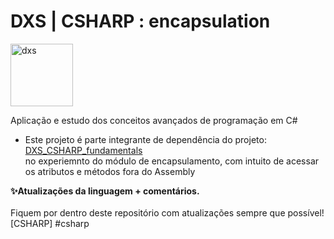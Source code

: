 # DXS | CSHARP : encapsulation
<img src="https://dataxstudios.com.br/assets/images/logo_DXS_400_190.png" alt="dxs" width="100"/> 

Aplicação e estudo dos conceitos avançados de programação em C#

- Este projeto é parte integrante de dependência do projeto: [DXS_CSHARP_fundamentals](https://github.com/muriloabr/DXS_CSHARP_fundamentals)<br>
no experiemnto do módulo de encapsulamento, com intuito de acessar os atributos e métodos fora do Assembly<br>

**✨Atualizações da linguagem + comentários.**<br><br>
Fiquem por dentro deste repositório com atualizações sempre que possível!<br>[CSHARP] #csharp


